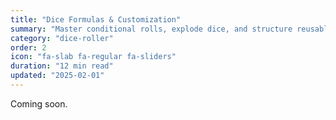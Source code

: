 ```yaml
---
title: "Dice Formulas & Customization"
summary: "Master conditional rolls, explode dice, and structure reusable macros."
category: "dice-roller"
order: 2
icon: "fa-slab fa-regular fa-sliders"
duration: "12 min read"
updated: "2025-02-01"
---
```


Coming soon.
